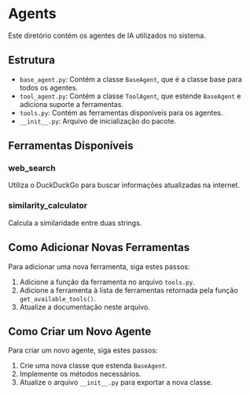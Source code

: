 # Agents

Este diretório contém os agentes de IA utilizados no sistema.

## Estrutura

- `base_agent.py`: Contém a classe `BaseAgent`, que é a classe base para todos os agentes.
- `tool_agent.py`: Contém a classe `ToolAgent`, que estende `BaseAgent` e adiciona suporte a ferramentas.
- `tools.py`: Contém as ferramentas disponíveis para os agentes.
- `__init__.py`: Arquivo de inicialização do pacote.

## Ferramentas Disponíveis

### web_search
Utiliza o DuckDuckGo para buscar informações atualizadas na internet.

### similarity_calculator
Calcula a similaridade entre duas strings.

## Como Adicionar Novas Ferramentas

Para adicionar uma nova ferramenta, siga estes passos:

1. Adicione a função da ferramenta no arquivo `tools.py`.
2. Adicione a ferramenta à lista de ferramentas retornada pela função `get_available_tools()`.
3. Atualize a documentação neste arquivo.

## Como Criar um Novo Agente

Para criar um novo agente, siga estes passos:

1. Crie uma nova classe que estenda `BaseAgent`.
2. Implemente os métodos necessários.
3. Atualize o arquivo `__init__.py` para exportar a nova classe. 